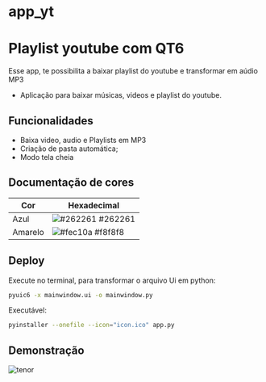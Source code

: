 # app_yt

# Playlist youtube com QT6

Esse app, te possibilita a baixar playlist do youtube e transformar em aúdio MP3
- Aplicação para baixar músicas, videos e playlist do youtube.


## Funcionalidades

- Baixa video, audio e Playlists em MP3
- Criação de pasta automática;
- Modo tela cheia


## Documentação de cores

| Cor               | Hexadecimal                                                |
| ----------------- | ---------------------------------------------------------------- |
| Azul      | ![#262261](https://via.placeholder.com/10/262261?text=+) #262261 |
| Amarelo       | ![#fec10a](https://via.placeholder.com/10/fec10a?text=+) #f8f8f8 |



## Deploy

Execute no terminal, para transformar o arquivo Ui em python:
```bash
pyuic6 -x mainwindow.ui -o mainwindow.py
```
Executável:
```bash
pyinstaller --onefile --icon="icon.ico" app.py
```
## Demonstração
![tenor](https://user-images.githubusercontent.com/96260986/215639614-c804ae36-eb81-47d4-8c68-39f1f3ccf0a6.gif)

